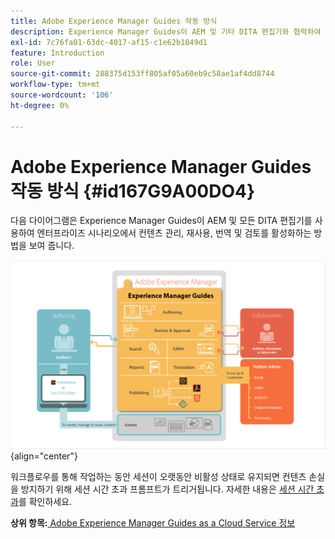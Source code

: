 ```yaml
---
title: Adobe Experience Manager Guides 작동 방식
description: Experience Manager Guides이 AEM 및 기타 DITA 편집기와 협력하여 엔터프라이즈 시나리오에서 컨텐츠 관리, 재사용, 번역 및 검토 권한을 부여하는 방법을 알아봅니다.
exl-id: 7c76fa01-63dc-4017-af15-c1e62b1849d1
feature: Introduction
role: User
source-git-commit: 288375d153ff805af05a60eb9c58ae1af4dd8744
workflow-type: tm+mt
source-wordcount: '106'
ht-degree: 0%

---
```


# Adobe Experience Manager Guides 작동 방식 {#id167G9A00DO4}

다음 다이어그램은 Experience Manager Guides이 AEM 및 모든 DITA 편집기를 사용하여 엔터프라이즈 시나리오에서 컨텐츠 관리, 재사용, 번역 및 검토를 활성화하는 방법을 보여 줍니다.

![](images/xml-add-on-how-it-works.png){align="center"}

워크플로우를 통해 작업하는 동안 세션이 오랫동안 비활성 상태로 유지되면 컨텐츠 손실을 방지하기 위해 세션 시간 초과 프롬프트가 트리거됩니다. 자세한 내용은 [세션 시간 초과](./session-timeout-prompt.md)를 확인하세요.


**상위 항목:**[ Adobe Experience Manager Guides as a Cloud Service 정보](intro.md)
